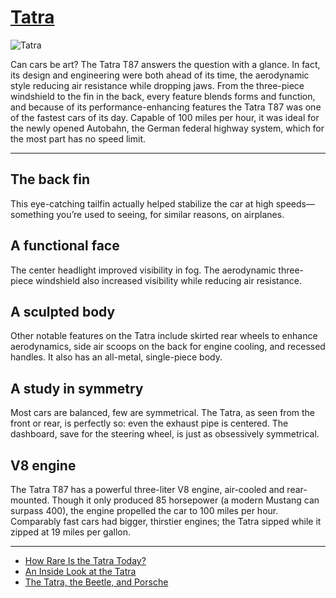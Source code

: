 # [Tatra](http://artstories.artsmia.org/#/o/98653)
![Tatra](http://api.artsmia.org/images/98653/large.jpg)

Can cars be art? The Tatra T87 answers the question with a glance. In fact, its design and engineering were both ahead of its time, the aerodynamic style reducing air resistance while dropping jaws. From the three-piece windshield to the fin in the back, every feature blends forms and function, and because of its performance-enhancing features the Tatra T87 was one of the fastest cars of its day. Capable of 100 miles per hour, it was ideal for the newly opened Autobahn, the German federal highway system, which for the most part has no speed limit.

---

## The back fin

This eye-catching tailfin actually helped stabilize the car at high speeds—something you’re used to seeing, for similar reasons, on airplanes.

## A functional face

The center headlight improved visibility in fog. The aerodynamic three-piece windshield also increased visibility while reducing air resistance.

## A sculpted body

Other notable features on the Tatra include skirted rear wheels to enhance aerodynamics, side air scoops on the back for engine cooling, and recessed handles. It also has an all-metal, single-piece body.

## A study in symmetry

Most cars are balanced, few are symmetrical. The Tatra, as seen from the front or rear, is perfectly so: even the exhaust pipe is centered. The dashboard, save for the steering wheel, is just as obsessively symmetrical.

## V8 engine

The Tatra T87 has a powerful three-liter V8 engine, air-cooled and rear-mounted. Though it only produced 85 horsepower (a modern Mustang can surpass 400), the engine propelled the car to 100 miles per hour. Comparably fast cars had bigger, thirstier engines; the Tatra sipped while it zipped at 19 miles per gallon.

---

* [How Rare Is the Tatra Today?](../stories/how-rare-is-the-tatra-today.md)
* [An Inside Look at the Tatra](../stories/an-inside-look-at-the-tatra.md)
* [The Tatra, the Beetle, and Porsche](../stories/the-tatra-the-beetle-and-porsche.md)
